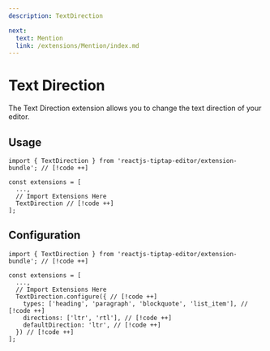 ```yaml
---
description: TextDirection

next:
  text: Mention
  link: /extensions/Mention/index.md
---
```


# Text Direction

The Text Direction extension allows you to change the text direction of your editor.

## Usage

```tsx
import { TextDirection } from 'reactjs-tiptap-editor/extension-bundle'; // [!code ++]

const extensions = [
  ...,
  // Import Extensions Here
  TextDirection // [!code ++]
];
```

## Configuration

```tsx
import { TextDirection } from 'reactjs-tiptap-editor/extension-bundle'; // [!code ++]

const extensions = [
  ...,
  // Import Extensions Here
  TextDirection.configure({ // [!code ++]
    types: ['heading', 'paragraph', 'blockquote', 'list_item'], // [!code ++]
    directions: ['ltr', 'rtl'], // [!code ++]
    defaultDirection: 'ltr', // [!code ++]
  }) // [!code ++]
];
```
